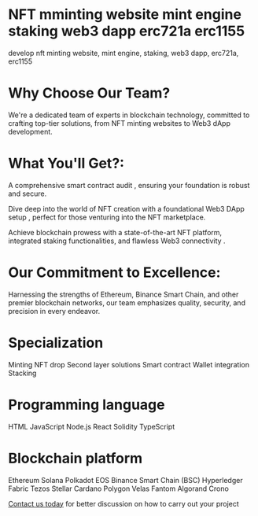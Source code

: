 # NFT mminting website mint engine staking web3 dapp erc721a erc1155

develop nft minting website, mint engine, staking, web3 dapp, erc721a, erc1155

# Why Choose Our Team?

We're a dedicated team of experts in blockchain technology, committed to crafting top-tier solutions, from NFT minting websites to Web3 dApp development.



# What You'll Get?:


 A comprehensive smart contract audit , ensuring your foundation is robust and secure.


Dive deep into the world of NFT creation with a foundational Web3 DApp setup , perfect for those venturing into the NFT marketplace.


 Achieve blockchain prowess with a state-of-the-art NFT platform, integrated staking functionalities, and flawless Web3 connectivity .



# Our Commitment to Excellence:

Harnessing the strengths of Ethereum, Binance Smart Chain, and other premier blockchain networks, our team emphasizes quality, security, and precision in every endeavor.


# Specialization

Minting
NFT drop
Second layer solutions 
Smart contract
Wallet integration
Stacking

# Programming language

HTML
JavaScript
Node.js
React
Solidity
TypeScript

# Blockchain platform
Ethereum
Solana
Polkadot
EOS
Binance Smart Chain (BSC)
Hyperledger Fabric
Tezos
Stellar
Cardano
Polygon
Velas
Fantom
Algorand
Crono

[Contact us today](t.me/coathox) for better discussion on how to carry out your project
